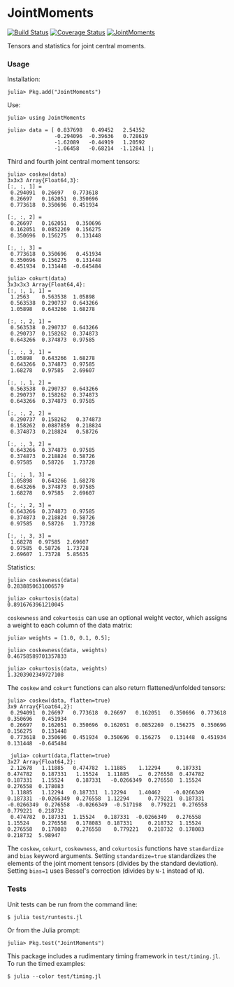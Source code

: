 # JointMoments

[![Build Status](https://travis-ci.org/tinybike/JointMoments.jl.svg?branch=master)](https://travis-ci.org/tinybike/JointMoments.jl) [![Coverage Status](https://coveralls.io/repos/tinybike/JointMoments.jl/badge.png)](https://coveralls.io/r/tinybike/JointMoments.jl) [![JointMoments](http://pkg.julialang.org/badges/JointMoments_nightly.svg)](http://pkg.julialang.org/?pkg=JointMoments&ver=nightly)

Tensors and statistics for joint central moments.

### Usage

Installation:

    julia> Pkg.add("JointMoments")

Use:

    julia> using JointMoments

    julia> data = [ 0.837698   0.49452   2.54352 
                   -0.294096  -0.39636   0.728619
                   -1.62089   -0.44919   1.20592 
                   -1.06458   -0.68214  -1.12841 ];

Third and fourth joint central moment tensors:

    julia> coskew(data)
    3x3x3 Array{Float64,3}:
    [:, :, 1] =
     0.294091  0.26697   0.773618
     0.26697   0.162051  0.350696
     0.773618  0.350696  0.451934

    [:, :, 2] =
     0.26697   0.162051   0.350696
     0.162051  0.0852269  0.156275
     0.350696  0.156275   0.131448

    [:, :, 3] =
     0.773618  0.350696   0.451934
     0.350696  0.156275   0.131448
     0.451934  0.131448  -0.645484

    julia> cokurt(data)
    3x3x3x3 Array{Float64,4}:
    [:, :, 1, 1] =
     1.2563    0.563538  1.05898 
     0.563538  0.290737  0.643266
     1.05898   0.643266  1.68278 

    [:, :, 2, 1] =
     0.563538  0.290737  0.643266
     0.290737  0.158262  0.374873
     0.643266  0.374873  0.97585 

    [:, :, 3, 1] =
     1.05898   0.643266  1.68278
     0.643266  0.374873  0.97585
     1.68278   0.97585   2.69607

    [:, :, 1, 2] =
     0.563538  0.290737  0.643266
     0.290737  0.158262  0.374873
     0.643266  0.374873  0.97585 

    [:, :, 2, 2] =
     0.290737  0.158262   0.374873
     0.158262  0.0887859  0.218824
     0.374873  0.218824   0.58726 

    [:, :, 3, 2] =
     0.643266  0.374873  0.97585
     0.374873  0.218824  0.58726
     0.97585   0.58726   1.73728

    [:, :, 1, 3] =
     1.05898   0.643266  1.68278
     0.643266  0.374873  0.97585
     1.68278   0.97585   2.69607

    [:, :, 2, 3] =
     0.643266  0.374873  0.97585
     0.374873  0.218824  0.58726
     0.97585   0.58726   1.73728

    [:, :, 3, 3] =
     1.68278  0.97585  2.69607
     0.97585  0.58726  1.73728
     2.69607  1.73728  5.85635

Statistics:

    julia> coskewness(data)
    0.2838850631006579

    julia> cokurtosis(data)
    0.8916763961210045

`coskewness` and `cokurtosis` can use an optional weight vector, which assigns a weight to each column of the data matrix:

    julia> weights = [1.0, 0.1, 0.5];

    julia> coskewness(data, weights)
    0.46758589701357833

    julia> cokurtosis(data, weights)
    1.3203902349727108

The `coskew` and `cokurt` functions can also return flattened/unfolded tensors:

    julia> coskew(data, flatten=true)
    3x9 Array{Float64,2}:
     0.294091  0.26697   0.773618  0.26697   0.162051   0.350696  0.773618  0.350696   0.451934
     0.26697   0.162051  0.350696  0.162051  0.0852269  0.156275  0.350696  0.156275   0.131448
     0.773618  0.350696  0.451934  0.350696  0.156275   0.131448  0.451934  0.131448  -0.645484

     julia> cokurt(data,flatten=true)
    3x27 Array{Float64,2}:
     2.12678   1.11885   0.474782  1.11885    1.12294     0.187331   0.474782   0.187331   1.15524   1.11885   …  0.276558  0.474782   0.187331   1.15524    0.187331   -0.0266349  0.276558  1.15524   0.276558  0.178083
     1.11885   1.12294   0.187331  1.12294    1.40462    -0.0266349  0.187331  -0.0266349  0.276558  1.12294      0.779221  0.187331  -0.0266349  0.276558  -0.0266349  -0.517198   0.779221  0.276558  0.779221  0.218732
     0.474782  0.187331  1.15524   0.187331  -0.0266349   0.276558   1.15524    0.276558   0.178083  0.187331     0.218732  1.15524    0.276558   0.178083   0.276558    0.779221   0.218732  0.178083  0.218732  5.98947 

The `coskew`, `cokurt`, `coskewness`, and `cokurtosis` functions have `standardize` and `bias` keyword arguments.  Setting `standardize=true` standardizes the elements of the joint moment tensors (divides by the standard deviation).  Setting `bias=1` uses Bessel's correction (divides by `N-1` instead of `N`).

### Tests

Unit tests can be run from the command line:

    $ julia test/runtests.jl

Or from the Julia prompt:

    julia> Pkg.test("JointMoments")

This package includes a rudimentary timing framework in `test/timing.jl`.  To run the timed examples:

    $ julia --color test/timing.jl
